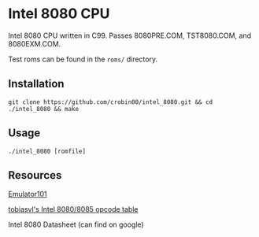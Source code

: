 # Intel 8080 CPU
Intel 8080 CPU written in C99. Passes 8080PRE.COM, TST8080.COM, and 8080EXM.COM.

Test roms can be found in the `roms/` directory.

## Installation
`git clone https://github.com/crobin00/intel_8080.git && cd ./intel_8080 && make`

## Usage
`./intel_8080 [romfile]`

## Resources
[Emulator101](http://www.emulator101.com)

[tobiasvl's Intel 8080/8085 opcode table](https://tobiasvl.github.io/optable//intel-8080/classic)

Intel 8080 Datasheet (can find on google)
